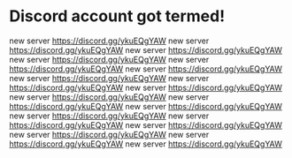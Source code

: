 # Discord account got termed!
new server https://discord.gg/ykuEQgYAW
new server https://discord.gg/ykuEQgYAW
new server https://discord.gg/ykuEQgYAW
new server https://discord.gg/ykuEQgYAW
new server https://discord.gg/ykuEQgYAW
new server https://discord.gg/ykuEQgYAW
new server https://discord.gg/ykuEQgYAW
new server https://discord.gg/ykuEQgYAW
new server https://discord.gg/ykuEQgYAW
new server https://discord.gg/ykuEQgYAW
new server https://discord.gg/ykuEQgYAW
new server https://discord.gg/ykuEQgYAW
new server https://discord.gg/ykuEQgYAW
new server https://discord.gg/ykuEQgYAW
new server https://discord.gg/ykuEQgYAW
new server https://discord.gg/ykuEQgYAW
new server https://discord.gg/ykuEQgYAW
new server https://discord.gg/ykuEQgYAW
